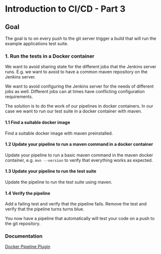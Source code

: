 # Introduction to CI/CD - Part 3

## Goal

The goal is to on every push to the git server trigger a build that will run the example applications test suite.

### 1. Run the tests in a Docker container

We want to avoid sharing state for the different jobs that the Jenkins server runs. E.g. we want
 to avoid to have a common maven repository on the Jenkins server.
 
We want to avoid configuring the Jenkins server for the needs of different jobs as well. Different jobs can at times 
have conflicting configuration requirements.

The solution is to do the work of our pipelines in docker containers. In our case we want to run
 our test suite in a docker container with maven.

#### 1.1 Find a suitable docker image

Find a suitable docker image with maven preinstalled.

#### 1.2 Update your pipeline to run a maven command in a docker container

Update your pipeline to run a basic maven command in the maven docker container, e.g. 
 `mvn --version` to verify that everything works as expected.

#### 1.3 Update your pipeline to run the test suite

Update the pipeline to run the test suite using maven.

#### 1.4 Verify the pipeline

Add a failing test and verify that the pipeline fails. Remove the test and verify that the pipeline turns 
turns blue.

You now have a pipeline that automatically will test your code on a push to the git repository.

### Documentation

[Docker Pipeline Plugin](https://go.cloudbees.com/docs/cloudbees-documentation/cje-user-guide/index.html#docker-workflow)

